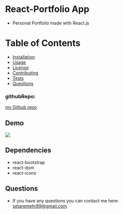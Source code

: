 # React-Portfolio App
* Personal Portfolio made with React.js


# Table of Contents 
* [Installation](#installation)
* [Usage](#usage)
* [License](#license)
* [Contributing](#contributing)
* [Tests](#tests)
* [Questions](#questions)

### githubRepo:
[my Github repo](https://github.com/setaremehr/portfolio.git)

## Demo
![](https://user-images.githubusercontent.com/66357101/97743785-6ddb1d80-1aa3-11eb-850d-051398c4c640.png)


## Dependencies
* react-bootstrap
* react-dom
* react-icons
  
## Questions
* If you have any questions you can contact me here: setaremehr89@gmail.com